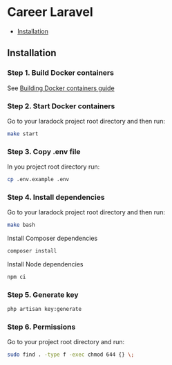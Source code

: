 # Career Laravel
- [Installation](#Installation)

## Installation
### Step 1. Build Docker containers
See [Building Docker containers guide](https://github.com/khariv2907/career.laradock)

### Step 2. Start Docker containers
Go to your laradock project root directory and then run:
```bash
make start
```

### Step 3. Copy .env file
In you project root directory run:
```bash
cp .env.example .env
```

### Step 4. Install dependencies
Go to your laradock project root directory and then run:
```bash
make bash
```
Install Composer dependencies
```bash
composer install
```

Install Node dependencies
```bash
npm ci
```

### Step 5. Generate key
```bash
php artisan key:generate
```

### Step 6. Permissions
Go to your project root directory and run:
```bash
sudo find . -type f -exec chmod 644 {} \;
```
